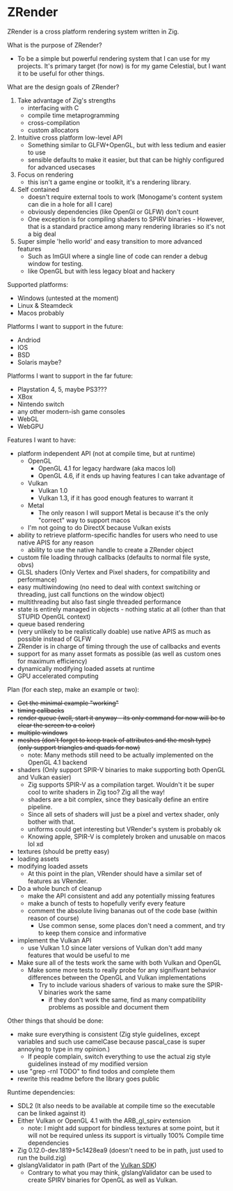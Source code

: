 # ZRender

ZRender is a cross platform rendering system written in Zig.

What is the purpose of ZRender?
- To be a simple but powerful rendering system that I can use for my projects. It's primary target (for now) is for my game Celestial, but I want it to be useful for other things.

What are the design goals of ZRender?
1. Take advantage of Zig's strengths
    - interfacing with C
    - compile time metaprogramming
    - cross-compilation
    - custom allocators
2. Intuitive cross platform low-level API
    - Something similar to GLFW+OpenGL, but with less tedium and easier to use
    - sensible defaults to make it easier, but that can be highly configured for advanced usecases
3. Focus on rendering
    - this isn't a game engine or toolkit, it's a rendering library.
4. Self contained
    - doesn't require external tools to work (Monogame's content system can die in a hole for all I care)
    - obviously dependencies (like OpenGl or GLFW) don't count
    - One exception is for compiling shaders to SPIRV binaries - However, that is a standard practice among many rendering libraries so it's not a big deal
5. Super simple 'hello world' and easy transition to more advanced features
    - Such as ImGUI where a single line of code can render a debug window for testing.
    - like OpenGL but with less legacy bloat and hackery

Supported platforms:
- Windows (untested at the moment)
- Linux & Steamdeck
- Macos probably

Platforms I want to support in the future:
- Andriod
- IOS
- BSD
- Solaris maybe?

Platforms I want to support in the far future:
- Playstation 4, 5, maybe PS3???
- XBox
- Nintendo switch
- any other modern-ish game consoles
- WebGL
- WebGPU

Features I want to have:
- platform independent API (not at compile time, but at runtime)
    - OpenGL
        - OpenGL 4.1 for legacy hardware (aka macos lol)
        - OpenGL 4.6, if it ends up having features I can take advantage of
    - Vulkan
        - Vulkan 1.0
        - Vulkan 1.3, if it has good enough features to warrant it
    - Metal
        - The only reason I will support Metal is because it's the only "correct" way to support macos
    - I'm not going to do DirectX because Vulkan exists
- ability to retrieve platform-specific handles for users who need to use native APIS for any reason
    - ability to use the native handle to create a ZRender object
- custom file loading through callbacks (defaults to normal file syste, obvs)
- GLSL shaders (Only Vertex and Pixel shaders, for compatibility and performance)
- easy multiwindowing (no need to deal with context switching or threading, just call functions on the window object)
- multithreading but also fast single threaded performance
- state is entirely managed in objects - nothing static at all (other than that STUPID OpenGL context)
- queue based rendering
- (very unlikely to be realistically doable) use native APIS as much as possible instead of GLFW
- ZRender is in charge of timing through the use of callbacks and events
- support for as many asset formats as possible (as well as custom ones for maximum efficiency)
- dynamically modifying loaded assets at runtime
- GPU accelerated computing

Plan (for each step, make an example or two):
- ~~Get the minimal example "working"~~
- ~~timing callbacks~~
- ~~render queue (well, start it anyway - its only command for now will be to clear the screen to a color)~~
- ~~multiple windows~~
- ~~meshes (don't forget to keep track of attributes and the mesh type) (only support triangles and quads for now)~~
    - note: Many methods still need to be actually implemented on the OpenGL 4.1 backend
- shaders (Only support SPIR-V binaries to make supporting both OpenGL and Vulkan easier)
    - Zig supports SPIR-V as a compilation target. Wouldn't it be super cool to write shaders in Zig too? Zig all the way!
    - shaders are a bit complex, since they basically define an entire pipeline.
    - Since all sets of shaders will just be a pixel and vertex shader, only bother with that.
    - uniforms could get interesting but VRender's system is probably ok
    - Knowing apple, SPIR-V is completely broken and unusable on macos lol xd
- textures (should be pretty easy)
- loading assets
- modifying loaded assets
    - At this point in the plan, VRender should have a similar set of features as VRender.
- Do a whole bunch of cleanup
    - make the API consistent and add any potentially missing features
    - make a bunch of tests to hopefully verify every feature
    - comment the absolute living bananas out of the code base (within reason of course)
        - Use common sense, some places don't need a comment, and try to keep them consice and informative
- implement the Vulkan API
    - use Vulkan 1.0 since later versions of Vulkan don't add many features that would be useful to me
- Make sure all of the tests work the same with both Vulkan and OpenGL
    - Make some more tests to really probe for any signifivant behavior differences between the OpenGL and Vulkan implementations
        - Try to include various shaders of various to make sure the SPIR-V binaries work the same
            - if they don't work the same, find as many compatibility problems as possible and document them

Other things that should be done:
- make sure everything is consistent (Zig style guidelines, except variables and such use camelCase because pascal_case is super annoying to type in my opinion.)
    - If people complain, switch everything to use the actual zig style guidelines instead of my modified version
- use "grep -rnI TODO" to find todos and complete them
- rewrite this readme before the library goes public


Runtime dependencies:
- SDL2 (It also needs to be available at compile time so the executable can be linked against it)
- Either Vulkan or OpenGL 4.1 with the ARB_gl_spirv extension
    - note: I might add support for bindless textures at some point, but it will not be required unless its support is virtually 100%
Compile time dependencies
- Zig 0.12.0-dev.1819+5c1428ea9 (doesn't need to be in path, just used to run the build.zig)
- glslangValidator in path (Part of the [Vulkan SDK](https://vulkan.lunarg.com/sdk/home))
    + Contrary to what you may think, glslangValidator can be used to create SPIRV binaries for OpenGL as well as Vulkan.